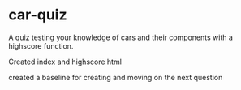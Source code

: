 # car-quiz

A quiz testing your knowledge of cars and their components with a highscore function.


Created index and highscore html

created a baseline for creating and moving on the next question



